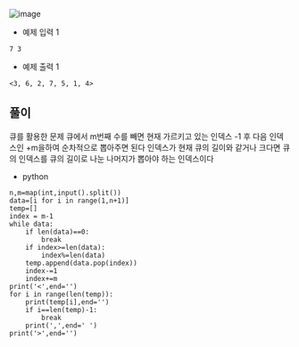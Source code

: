 
![image](https://github.com/kdfasdf/TIL/assets/96770726/13f08cbc-e463-493f-8fe2-9e5c6bdea934)

- 예제 입력 1
```
7 3
```
- 예제 출력 1
```
<3, 6, 2, 7, 5, 1, 4>
```

## 풀이
큐를 활용한 문제 큐에서 m번째 수를 빼면 현재 가르키고 있는 인덱스 -1 후 다음 인덱스인 +m을하여 순차적으로 뽑아주면 된다
인덱스가 현재 큐의 길이와 같거나 크다면 큐의 인덱스를 큐의 길이로 나눈 나머지가 뽑아야 하는 인덱스이다
- python
```
n,m=map(int,input().split())
data=[i for i in range(1,n+1)]
temp=[]
index = m-1
while data:
    if len(data)==0:
        break
    if index>=len(data):
        index%=len(data)
    temp.append(data.pop(index))
    index-=1
    index+=m
print('<',end='')
for i in range(len(temp)):
    print(temp[i],end='')
    if i==len(temp)-1:
        break
    print(',',end=' ')
print('>',end='')
```
